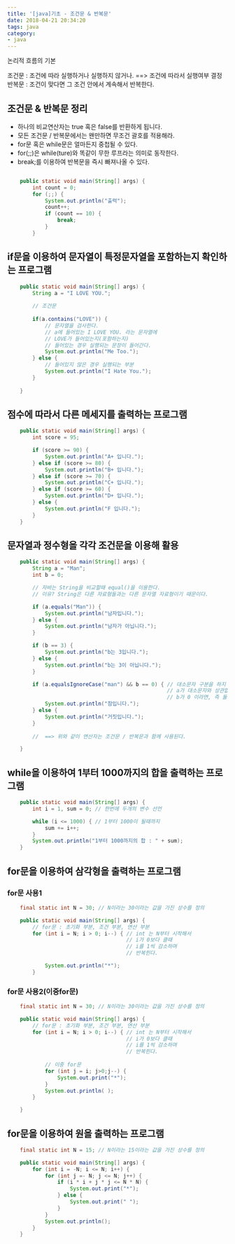 ```yaml
---
title: '[java]기초 - 조건문 & 반복문'
date: 2018-04-21 20:34:20
tags: java
category:
- java
---
```


논리적 흐름의 기본

조건문 : 조건에 따라 실행하거나 실행하지 않거나. ==> 조건에 따라서 실행여부 결정
반복문 : 조건이 맞다면 그 조건 안에서 계속해서 반복한다.



## 조건문 & 반복문 정리

- 하나의 비교연산자는 true 혹은 false를 반환하게 됩니다.
- 모든 조건문 / 반복문에서는 왠만하면 무조건 괄호를 적용해라.
- for문 혹은 while문은 얼마든지 중첩될 수 있다.
- for(;;)은 while(ture)와 똑같이 무한 루프라는 의미로 동작한다.
- break;를 이용하여 반복문을 즉시 빠져나올 수 있다.

```java

    public static void main(String[] args) {
        int count = 0;
        for (;;) {
            System.out.println("출력");
            count++;
            if (count == 10) {
                break;
            }
        }

```



## if문을 이용하여 문자열이 특정문자열을 포함하는지 확인하는 프로그램

```java
    public static void main(String[] args) {
        String a = "I LOVE YOU.";
        
        // 조건문
        
        if(a.contains("LOVE")) {
            // 문자열을 검사한다.
            // a에 들어있는 I LOVE YOU. 라는 문자열에
            // LOVE가 들어있는지(포함하는지)
            // 들어있는 경우 실행되는 문장이 들어간다.
            System.out.println("Me Too.");
        } else {
            // 들어있지 않은 경우 실행되는 부분
            System.out.println("I Hate You.");
        }
        
    }
```

## 점수에 따라서 다른 메세지를 출력하는 프로그램

```java
    public static void main(String[] args) {
        int score = 95;

        if (score >= 90) {
            System.out.println("A+ 입니다.");
        } else if (score >= 80) {
            System.out.println("B+ 입니다.");
        } else if (score >= 70) {
            System.out.println("C+ 입니다.");
        } else if (score >= 60) {
            System.out.println("D+ 입니다.");
        } else {
            System.out.println("F 입니다.");
        }
    }
```

## 문자열과 정수형을 각각 조건문을 이용해 활용


```java
    public static void main(String[] args) {
        String a = "Man";
        int b = 0;

        // 자바는 String을 비교할때 equal()을 이용한다.
        // 이유? String은 다른 자료형들과는 다른 문자열 자료형이기 때문이다.

        if (a.equals("Man")) {
            System.out.println("남자입니다.");
        } else {
            System.out.println("남자가 아닙니다.");
        }

        if (b == 3) {
            System.out.println("b는 3입니다.");
        } else {
            System.out.println("b는 3이 아닙니다.");
        }

        if (a.equalsIgnoreCase("man") && b == 0) { // 대소문자 구분을 하지 않고 비교
                                                   // a가 대소문자와 상관없이 man 인지 비교하고
                                                   // b가 0 이라면, 즉 둘다 참이라면 아래의 내용이 출력된다.
            System.out.println("참입니다.");
        } else {
            System.out.println("거짓입니다.");
        }
        
        //  ==> 위와 같이 연산자는 조건문 / 반복문과 함께 사용된다.

    }

```

## while을 이용하여 1부터 1000까지의 합을 출력하는 프로그램

```java
    public static void main(String[] args) {
        int i = 1, sum = 0; // 한번에 두개의 변수 선언

        while (i <= 1000) { // 1부터 1000이 될때까지
            sum += i++;
        }
        System.out.println("1부터 1000까지의 합 : " + sum);
    }
```

## for문을 이용하여 삼각형을 출력하는 프로그램
### for문 사용1
```java
    final static int N = 30; // N이라는 30이라는 값을 가진 상수를 정의

    public static void main(String[] args) {
        // for문 : 초기화 부분, 조건 부분, 연산 부분
        for (int i = N; i > 0; i--) { // int 는 N부터 시작해서
                                      // i가 0보다 클때
                                      // i를 1씩 감소하며
                                      // 반복힌다.

            System.out.println("*");
        }
```
### for문 사용2(이중for문)
```java
    final static int N = 30; // N이라는 30이라는 값을 가진 상수를 정의

    public static void main(String[] args) {
        // for문 : 초기화 부분, 조건 부분, 연산 부분
        for (int i = N; i > 0; i--) { // int 는 N부터 시작해서
                                      // i가 0보다 클때
                                      // i를 1씩 감소하며
                                      // 반복힌다.
            
            // 이중 for문
            for (int j = i; j>0;j--) {
                System.out.print("*");
            }
            System.out.println( );
        }

    }
```
## for문을 이용하여 원을 출력하는 프로그램
```java
    final static int N = 15; // N이라는 15이라는 값을 가진 상수를 정의

    public static void main(String[] args) {
        for (int i = -N; i <= N; i++) {
            for (int j =- N; j <= N; j++) {
                if (i * i + j * j <= N * N) {
                    System.out.print("*");
                } else {
                    System.out.print(" ");
                }
            }
            System.out.println();
        }
    }

```